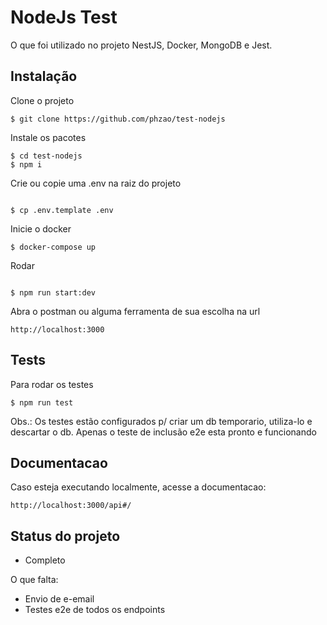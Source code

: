 # NodeJs Test 

O que foi utilizado no projeto NestJS, Docker, MongoDB e Jest.

## Instalação

Clone o projeto
```
$ git clone https://github.com/phzao/test-nodejs
```

Instale os pacotes
```
$ cd test-nodejs
$ npm i
```

Crie ou copie uma .env na raiz do projeto
```

$ cp .env.template .env 
```

Inicie o docker
```
$ docker-compose up 
```

Rodar
```

$ npm run start:dev 
```
Abra o postman ou alguma ferramenta de sua escolha na url

```
http://localhost:3000
```

## Tests

Para rodar os testes
```
$ npm run test 
```
Obs.: Os testes estão configurados p/ criar um db temporario, utiliza-lo e descartar o db.
Apenas o teste de inclusão e2e esta pronto e funcionando
## Documentacao

Caso esteja executando localmente, acesse a documentacao:
```
http://localhost:3000/api#/
```

## Status do projeto

- Completo

O que falta:

  - Envio de e-email
  - Testes e2e de todos os endpoints
